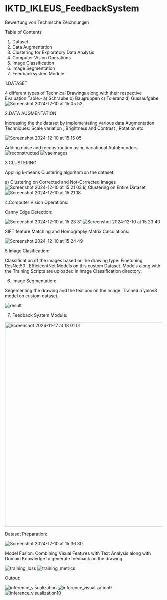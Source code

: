 # IKTD_IKLEUS_FeedbackSystem
Bewertung von Technische Zeichnungen


Table of Contents
1. Dataset
2. Data Augmentation
3. Clustering for Exploratory Data Analysis
4. Computer Vision Operations
5. Image Classification
6. Image Segmentation
7. Feedbacksystem Module

1.DATASET


4 different types of Technical Drawings along with their respective Evaluation Table:-
a) Schraube
b) Baugruppen
c) Toleranz
d) Gussaufgabe
![Screenshot 2024-12-10 at 15 05 52](https://github.com/user-attachments/assets/81e3b8d2-3c05-41d5-9c4e-d9498f9eb04c)

2.DATA AUGMENTATION


Increasing the the dataset by implementating various data Augmentation Techniques:
Scale variation , Brightness and Contrast , Rotation etc.

![Screenshot 2024-12-10 at 15 15 05](https://github.com/user-attachments/assets/66110008-3132-4017-9ff9-0b737ac809be)

Adding noise and reconstruction using Variational AutoEncoders
![reconstructed](https://github.com/user-attachments/assets/f3aee5d1-66c6-4b4e-8912-4befa47fb6a3)
![vaeimages](https://github.com/user-attachments/assets/cb3bd2a1-8262-44f5-a261-4b256cd12ae0)

3.CLUSTERING

Appling k-means Clustering algorithm on the dataset.

a) Clustering on Corrected and Not-Corrected Images
![Screenshot 2024-12-10 at 15 21 03](https://github.com/user-attachments/assets/4f7c59a2-b25c-4191-a612-ce6299bd8e38)
b) Clustering on Entire Dataset
![Screenshot 2024-12-10 at 15 21 18](https://github.com/user-attachments/assets/470125cd-67e8-4953-8e42-ba147fa325b5)

4.Computer Vision Operations:

Canny Edge Detection:


![Screenshot 2024-12-10 at 15 23 31](https://github.com/user-attachments/assets/564213f5-94ba-4d61-b135-516c4bcab0d2)
![Screenshot 2024-12-10 at 15 23 40](https://github.com/user-attachments/assets/b2e29034-5841-4811-87a6-6650022365cb)




SIFT feature Matching and Homography Matrix Calculations:

![Screenshot 2024-12-10 at 15 24 49](https://github.com/user-attachments/assets/d9b4a0ea-ad41-445f-bae6-c5865273934c)

5.Image Clasification:

Classification of the images based on the drawing type: Finetuning ResNet50 , EfficicentNet Models on this custom Dataset.
Models along with the Training Scripts are uploaded in Image Classification directory.

6. Image Segmentation:

Segementing the drawing and the text box on the Image.
Trained a yolov8 model on custom dataset.

   ![result](https://github.com/user-attachments/assets/c3fd8783-8096-4256-acd2-eb9cb11b2e1c)

7. Feedback System Module:
   
<img width="655" alt="Screenshot 2024-11-17 at 18 01 01" src="https://github.com/user-attachments/assets/de31df5e-d194-42f7-9e5f-1592d4918f6a">

Dataset Preparation:

![Screenshot 2024-12-10 at 15 36 30](https://github.com/user-attachments/assets/6a1760b4-75ac-4eeb-8339-cedfcd6c5a0f)

Model Fusion:
Combining Visual Features with Text Analysis along with Domain Knowledge to generate feedback on the drawing.

![training_loss](https://github.com/user-attachments/assets/d45abec0-2d00-41d4-8243-321b25214824)
![training_metrics](https://github.com/user-attachments/assets/46a65fc2-6439-4d0f-8cbd-50a8fc93bcdf)

Output:

![inference_visualization](https://github.com/user-attachments/assets/c9814aae-ecca-4d1a-a283-f8723a1ffab0)
![inference_visualization9](https://github.com/user-attachments/assets/bd85b1e6-0112-44f8-b699-77d24d3e5372)
![inference_visualization10](https://github.com/user-attachments/assets/65dac3ad-30eb-4e38-b33e-b20d23558771)







